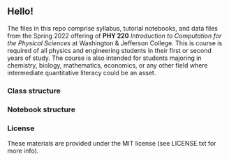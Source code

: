 ## Hello!  

The files in this repo comprise syllabus, tutorial notebooks, and data files from the Spring 2022 offering of **PHY 220** *Introduction to Computation for the Physical Sciences* at Washington & Jefferson College.
This is course is required of all physics and engineering students in their first or second years of study.  The course is also intended for students majoring in chemistry, biology, mathematics, economics, or any other field where intermediate quantitative literacy could be an asset.

### Class structure



### Notebook structure


###


### License

These materials are provided under the MIT license (see LICENSE.txt for more info).
